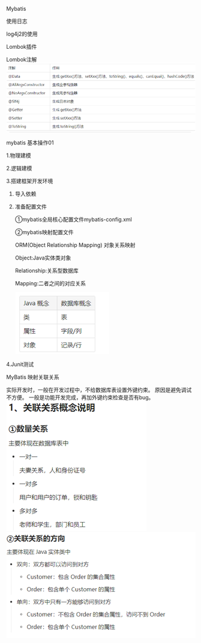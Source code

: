 Mybatis

使用日志

log4j2的使用


Lombok插件

Lombok注解
![img.png](img.png)

mybatis 基本操作01

1.物理建模

2.逻辑建模

3.搭建框架开发环境

1. 导入依赖

2. 准备配置文件 
   
    ①mybatis全局核心配置文件mybatis-config.xml
    
    ②mybatis映射配置文件

    ORM(Object Relationship Mapping) 对象关系映射
    
    Object:Java实体类对象

    Relationship:关系型数据库

    Mapping:二者之间的对应关系
    
    ![img_1.png](img_1.png)
    

4.Junit测试

MyBatis 映射关联关系

实际开发时，一般在开发过程中，不给数据库表设置外键约束。
原因是避免调试不方便。
一般是功能开发完成，再加外键约束检查是否有bug。
![img_2.png](img_2.png)
![img_3.png](img_3.png)

